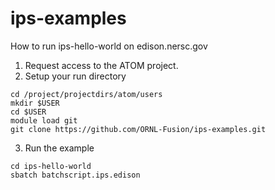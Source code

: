# ips-examples

How to run ips-hello-world on edison.nersc.gov

1. Request access to the ATOM project.
2. Setup your run directory
```
cd /project/projectdirs/atom/users
mkdir $USER
cd $USER
module load git
git clone https://github.com/ORNL-Fusion/ips-examples.git
```
3. Run the example
```
cd ips-hello-world
sbatch batchscript.ips.edison
```
